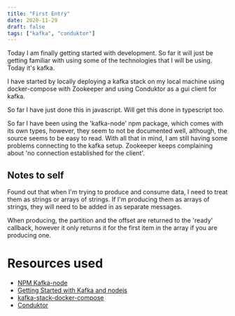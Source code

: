 ```yaml
---
title: "First Entry"
date: 2020-11-29
draft: false
tags: ["kafka", "conduktor"]
---
```


Today I am finally getting started with development. So far it will just be getting familiar with using some of the technologies that I will be using. Today it's kafka.

I have started by locally deploying a kafka stack on my local machine using docker-compose with Zookeeper and using Conduktor as a gui client for kafka.

So far I have just done this in javascript. Will get this done in typescript too.

So far I have been using the 'kafka-node' npm package, which comes with its own types, however, they seem to not be documented well, although, the source seems to be easy to read. With all that in mind, I am still having some problems connecting to the kafka setup. Zookeeper keeps complaining about 'no connection established for the client'.

## Notes to self
Found out that when I'm trying to produce and consume data, I need to treat them as strings or arrays of strings. If I'm producing them as arrays of strings, they will need to be added in as separate messages.

When producing, the partition and the offset are returned to the 'ready' callback, however it only returns it for the first item in the array if you are producing one.

# Resources used
- [NPM Kafka-node](https://www.npmjs.com/package/kafka-node#kafkaclient)
- [Getting Started with Kafka and nodejs](https://thatcoder.space/getting-started-with-kafka-and-node-js-with-example/)
- [kafka-stack-docker-compose](https://github.com/simplesteph/kafka-stack-docker-compose)
- [Conduktor](https://www.conduktor.io/)

